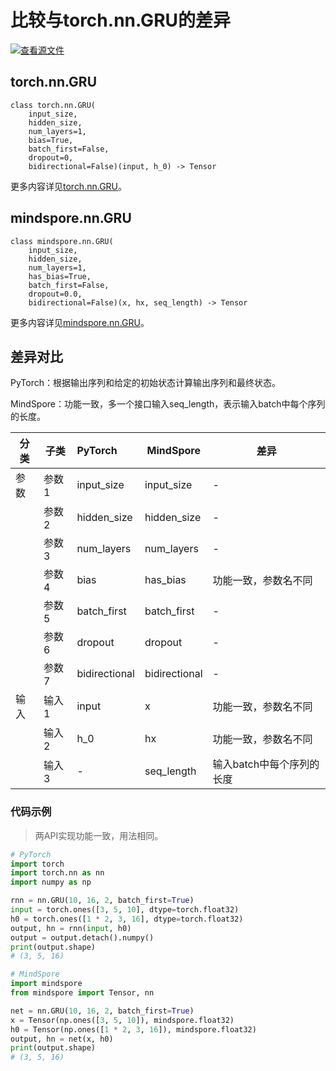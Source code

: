 # 比较与torch.nn.GRU的差异

[![查看源文件](https://mindspore-website.obs.cn-north-4.myhuaweicloud.com/website-images/r2.3.q1/resource/_static/logo_source.svg)](https://gitee.com/mindspore/docs/blob/r2.3.q1/docs/mindspore/source_zh_cn/note/api_mapping/pytorch_diff/GRU.md)

## torch.nn.GRU

```text
class torch.nn.GRU(
    input_size,
    hidden_size,
    num_layers=1,
    bias=True,
    batch_first=False,
    dropout=0,
    bidirectional=False)(input, h_0) -> Tensor
```

更多内容详见[torch.nn.GRU](https://pytorch.org/docs/1.8.1/generated/torch.nn.GRU.html)。

## mindspore.nn.GRU

```text
class mindspore.nn.GRU(
    input_size,
    hidden_size,
    num_layers=1,
    has_bias=True,
    batch_first=False,
    dropout=0.0,
    bidirectional=False)(x, hx, seq_length) -> Tensor
```

更多内容详见[mindspore.nn.GRU](https://mindspore.cn/docs/zh-CN/r2.3.0rc1/api_python/nn/mindspore.nn.GRU.html)。

## 差异对比

PyTorch：根据输出序列和给定的初始状态计算输出序列和最终状态。

MindSpore：功能一致，多一个接口输入seq_length，表示输入batch中每个序列的长度。

| 分类 | 子类   | PyTorch       | MindSpore     | 差异                      |
| ---- | ------ | :------------ | ------------- | ------------------------- |
| 参数 | 参数1  | input_size    | input_size    | -                         |
|      | 参数2  | hidden_size   | hidden_size   | -                         |
|      | 参数3  | num_layers    | num_layers     | -                         |
|      | 参数4  | bias          | has_bias      | 功能一致，参数名不同      |
|      | 参数5  | batch_first   | batch_first   | -                         |
|      | 参数6  | dropout       | dropout       | -                         |
|      | 参数7  | bidirectional | bidirectional | -                         |
| 输入 | 输入1 | input         | x             | 功能一致，参数名不同      |
|      | 输入2 | h_0           | hx            | 功能一致，参数名不同      |
|      | 输入3 | -             | seq_length    | 输入batch中每个序列的长度 |

### 代码示例

> 两API实现功能一致，用法相同。

```python
# PyTorch
import torch
import torch.nn as nn
import numpy as np

rnn = nn.GRU(10, 16, 2, batch_first=True)
input = torch.ones([3, 5, 10], dtype=torch.float32)
h0 = torch.ones([1 * 2, 3, 16], dtype=torch.float32)
output, hn = rnn(input, h0)
output = output.detach().numpy()
print(output.shape)
# (3, 5, 16)

# MindSpore
import mindspore
from mindspore import Tensor, nn

net = nn.GRU(10, 16, 2, batch_first=True)
x = Tensor(np.ones([3, 5, 10]), mindspore.float32)
h0 = Tensor(np.ones([1 * 2, 3, 16]), mindspore.float32)
output, hn = net(x, h0)
print(output.shape)
# (3, 5, 16)
```
